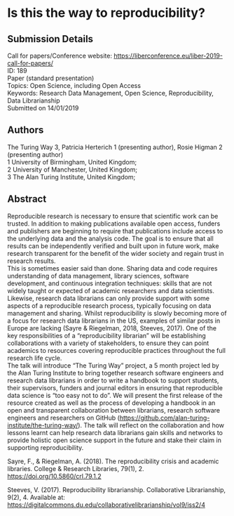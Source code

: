 # Is this the way to reproducibility?

## Submission Details
Call for papers/Conference website: https://liberconference.eu/liber-2019-call-for-papers/  
ID: 189  
Paper (standard presentation)  
Topics: Open Science, including Open Access  
Keywords: Research Data Management, Open Science, Reproducibility, Data Librarianship  
Submitted on 14/01/2019

## Authors
The Turing Way 3, Patricia Herterich 1 (presenting author), Rosie Higman 2 (presenting author)   
1 University of Birmingham, United Kingdom;  
2 University of Manchester, United Kingdom;  
3 The Alan Turing Institute, United Kingdom;  

## Abstract

Reproducible research is necessary to ensure that scientific work can be trusted. In addition to making publications available open access, funders and publishers are beginning to require that publications include access to the underlying data and the analysis code. The goal is to ensure that all results can be independently verified and built upon in future work, make research transparent for the benefit of the wider society and regain trust in research results.  
This is sometimes easier said than done. Sharing data and code requires understanding of data management, library sciences, software development, and continuous integration techniques: skills that are not widely taught or expected of academic researchers and data scientists. Likewise, research data librarians can only provide support with some aspects of a reproducible research process, typically focusing on data management and sharing. Whilst reproducibility is slowly becoming more of a focus for research data librarians in the US, examples of similar posts in Europe are lacking (Sayre & Riegelman, 2018, Steeves, 2017). One of the key responsibilities of a “reproducibility librarian” will be establishing collaborations with a variety of stakeholders, to ensure they can point academics to resources covering reproducible practices throughout the full research life cycle.  
The talk will introduce “The Turing Way” project, a 5 month project led by the Alan Turing Institute to bring together research software engineers and research data librarians in order to write a handbook to support students, their supervisors, funders and journal editors in ensuring that reproducible data science is “too easy not to do”. We will present the first release of the resource created as well as the process of developing a handbook in an open and transparent collaboration between librarians, research software engineers and researchers on GitHub (https://github.com/alan-turing-institute/the-turing-way/). The talk will reflect on the collaboration and how lessons learnt can help research data librarians gain skills and networks to provide holistic open science support in the future and stake their claim in supporting reproducibility.

Sayre, F., & Riegelman, A. (2018). The reproducibility crisis and academic libraries. College & Research Libraries, 79(1), 2. https://doi.org/10.5860/crl.79.1.2

Steeves, V. (2017). Reproducibility librarianship. Collaborative Librarianship, 9(2), 4. Available at: https://digitalcommons.du.edu/collaborativelibrarianship/vol9/iss2/4
